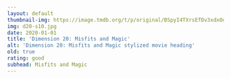 ```yaml
---
layout: default
thumbnail-img: https://image.tmdb.org/t/p/original/BSpyI4TXrsEfDv3xdxOdIsJSwT.png
img: d20-s10.jpg
date: 2020-01-01
title: 'Dimension 20: Misfits and Magic'
alt: 'Dimension 20: Misfits and Magic stylized movie heading'
old: true
rating: good
subhead: Misfits and Magic
---
```

